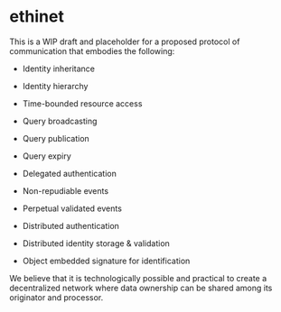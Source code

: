 # ethinet

This is a WIP draft and placeholder for a proposed protocol of communication that embodies the following:

* Identity inheritance

* Identity hierarchy

* Time-bounded resource access

* Query broadcasting

* Query publication

* Query expiry

* Delegated authentication

* Non-repudiable events

* Perpetual validated events

* Distributed authentication

* Distributed identity storage & validation

* Object embedded signature for identification

We believe that it is technologically possible and practical to create a decentralized
network where data ownership can be shared among its originator and processor.

